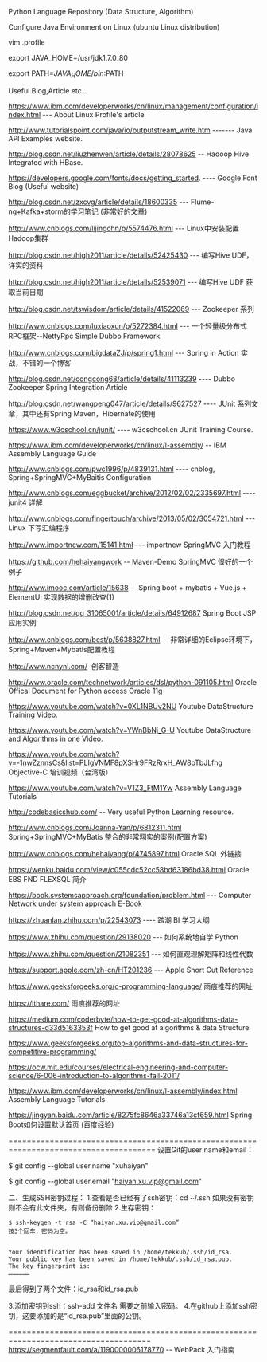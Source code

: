Python Language Repository (Data Structure, Algorithm)

Configure Java Environment on Linux (ubuntu Linux distribution)


vim .profile


export JAVA_HOME=/usr/jdk1.7.0_80

export PATH=$JAVA_HOME/bin:$PATH


Useful Blog,Article etc...

https://www.ibm.com/developerworks/cn/linux/management/configuration/index.html  --- About Linux Profile's article

http://www.tutorialspoint.com/java/io/outputstream_write.htm  ------- Java API Examples website.

http://blog.csdn.net/liuzhenwen/article/details/28078625 -- Hadoop Hive Integrated with HBase.

https://developers.google.com/fonts/docs/getting_started. ---- Google Font Blog (Useful website)


http://blog.csdn.net/zxcvg/article/details/18600335  --- Flume-ng+Kafka+storm的学习笔记 (非常好的文章)

http://www.cnblogs.com/lijingchn/p/5574476.html  --- Linux中安装配置Hadoop集群

http://blog.csdn.net/high2011/article/details/52425430  --- 编写Hive UDF，详实的资料

http://blog.csdn.net/high2011/article/details/52539071  --- 编写Hive UDF 获取当前日期

http://blog.csdn.net/tswisdom/article/details/41522069  --- Zookeeper 系列

http://www.cnblogs.com/luxiaoxun/p/5272384.html  --- 一个轻量级分布式RPC框架--NettyRpc  Simple Dubbo Framework 

http://www.cnblogs.com/bigdataZJ/p/spring1.html   --- Spring in Action 实战，不错的一个博客

http://blog.csdn.net/congcong68/article/details/41113239  ---- Dubbo Zookeeper Spring Integration Article

http://blog.csdn.net/wangpeng047/article/details/9627527  ---- JUnit 系列文章，其中还有Spring Maven，Hibernate的使用

https://www.w3cschool.cn/junit/   ---- w3cschool.cn JUnit Training Course.

https://www.ibm.com/developerworks/cn/linux/l-assembly/  -- IBM Assembly Language Guide

http://www.cnblogs.com/pwc1996/p/4839131.html  ---- cnblog, Spring+SpringMVC+MyBaitis Configuration

http://www.cnblogs.com/eggbucket/archive/2012/02/02/2335697.html   ---- junit4 详解

http://www.cnblogs.com/fingertouch/archive/2013/05/02/3054721.html  --- Linux 下写汇编程序

http://www.importnew.com/15141.html --- importnew SpringMVC 入门教程

https://github.com/hehaiyangwork   -- Maven-Demo SpringMVC 很好的一个例子

http://www.imooc.com/article/15638  -- Spring boot + mybatis + Vue.js + ElementUI 实现数据的增删改查(1)

http://blog.csdn.net/qq_31065001/article/details/64912687  Spring Boot JSP应用实例

http://www.cnblogs.com/best/p/5638827.html  -- 非常详细的Eclipse环境下，Spring+Maven+Mybatis配置教程

http://www.ncnynl.com/  创客智造

http://www.oracle.com/technetwork/articles/dsl/python-091105.html   Oracle Offical Document for Python access Oracle 11g

https://www.youtube.com/watch?v=0XL1NBUv2NU  Youtube DataStructure Training Video.

https://www.youtube.com/watch?v=YWnBbNj_G-U  Youtube DataStructure and Algorithms in one Video.

https://www.youtube.com/watch?v=-1nwZznnsCs&list=PLIgVNMF8pXSHr9FRzRrxH_AW8oTbJLfhg  Objective-C 培训视频（台湾版）

https://www.youtube.com/watch?v=V1Z3_FtM1Yw  Assembly Language Tutorials

http://codebasicshub.com/  -- Very useful Python Learning resource.

http://www.cnblogs.com/Joanna-Yan/p/6812311.html   Spring+SpringMVC+MyBatis 整合的非常翔实的案例(配置方案)

http://www.cnblogs.com/hehaiyang/p/4745897.html   Oracle SQL 外链接

https://wenku.baidu.com/view/c055cdc52cc58bd63186bd38.html  Oracle EBS FND FLEXSQL 简介

https://book.systemsapproach.org/foundation/problem.html   --- Computer Network under system approach E-Book

https://zhuanlan.zhihu.com/p/22543073  ---- 踏潮 BI 学习大纲

https://www.zhihu.com/question/29138020  --- 如何系统地自学 Python

https://www.zhihu.com/question/21082351  --- 如何直观理解矩阵和线性代数

https://support.apple.com/zh-cn/HT201236 --- Apple Short Cut Reference

https://www.geeksforgeeks.org/c-programming-language/  雨痕推荐的网址

https://ithare.com/ 雨痕推荐的网址

https://medium.com/coderbyte/how-to-get-good-at-algorithms-data-structures-d33d5163353f  How to get good at algorithms & data Structure

https://www.geeksforgeeks.org/top-algorithms-and-data-structures-for-competitive-programming/  

https://ocw.mit.edu/courses/electrical-engineering-and-computer-science/6-006-introduction-to-algorithms-fall-2011/

https://www.ibm.com/developerworks/cn/linux/l-assembly/index.html  Assembly Language Tutorials

https://jingyan.baidu.com/article/8275fc8646a33746a13cf659.html  Spring Boot如何设置默认首页 (百度经验)


======================================================================================
 设置Git的user name和email：

$ git config --global user.name "xuhaiyan"

$ git config --global user.email "haiyan.xu.vip@gmail.com"


二、生成SSH密钥过程：
1.查看是否已经有了ssh密钥：cd ~/.ssh
如果没有密钥则不会有此文件夹，有则备份删除
2.生存密钥：

    $ ssh-keygen -t rsa -C “haiyan.xu.vip@gmail.com”
    按3个回车，密码为空。


    Your identification has been saved in /home/tekkub/.ssh/id_rsa.
    Your public key has been saved in /home/tekkub/.ssh/id_rsa.pub.
    The key fingerprint is:
    ………………


最后得到了两个文件：id_rsa和id_rsa.pub


3.添加密钥到ssh：ssh-add 文件名
需要之前输入密码。
4.在github上添加ssh密钥，这要添加的是“id_rsa.pub”里面的公钥。



=====================================================================================
https://segmentfault.com/a/1190000006178770 -- WebPack 入门指南

